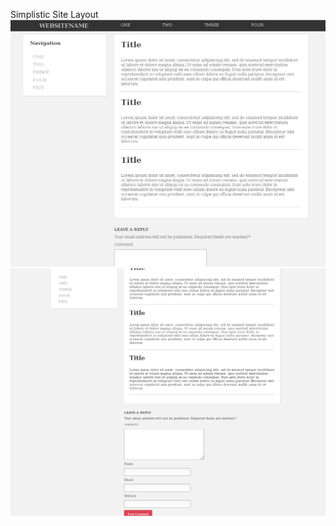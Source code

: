 Simplistic Site Layout
![Alt text](https://github.com/moseleygj/WebPages/blob/master/SimpleLayout_light/SimpleLayout2.png)
![Alt text](https://github.com/moseleygj/WebPages/blob/master/SimpleLayout_light/SimpleLayout3.png)
